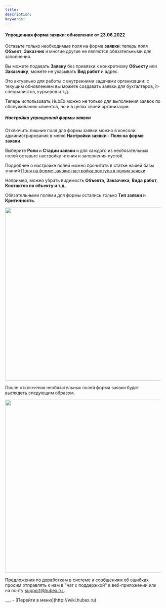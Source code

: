```yaml
---
title: 
description: 
keywords: 
---
```


#### Упрощенная форма заявки: обновление от 23.06.2022
<html>
<meta charset="utf-8">

</html>
<body>
<p>Оставьте только необходимые поля на форме <strong>заявки</strong>: теперь поля <strong>Объект</strong>, <strong>Заказчик</strong> и многие другие не являются обязательными для заполнения.</p>
<p>Вы можете подавать <strong>Заявку</strong> без привязки к конкретному <strong>Объекту</strong> или <strong>Заказчику</strong>, можете не указывать <strong>Вид работ</strong> и адрес.</p>
<p>Это актуально для работы с внутренними задачами организации: с текущим обновлением вы можете создавать заявки для бухгалтеров, it-специалистов, курьеров и т.д.</p>
<p>Теперь использовать HubEx можно не только для выполнения заявок по обслуживанию клиентов, но и в целях своей организации.</p>
<h5>Настройка упрощенной формы заявки</h5>
<p>Отключить лишние поля для формы заявки можно в консоли администрирования в меню <strong>Настройки заявки - Поля на форме заявки</strong>.</p>
<p>Выберите <strong>Роли</strong> и <strong>Стадии заявки</strong> и для каждого из необязательных полей оставьте настройку чтения и заполнения пустой.</p>
<p>Подробнее о настройке полей можно прочитать в статье нашей базы знаний <a href="https://wiki.hubex.ru/docs/FAQ/RU/admin/ElementsOfInterface.html">Поля на форме заявки: настройка доступа к полям заявки</a>.</p>
<p>Например, можно убрать видимость <strong>Объекта</strong>, <strong>Заказчика</strong>, <strong>Вида работ</strong>,<strong> Контактов по объекту и т.д.</strong></p>
<p>Обязательными полями для формы остались только <strong>Тип заявки </strong>и <strong>Критичность</strong>.</p>
<div><img style="margin: 0 auto; display: block; max-width: 100%;" src="https://tscscreencastlive.blob.core.windows.net/uploads/g0003012ZhIcO7KlXNTgc4NcHgK5m/LWR_Recording.png" width="558" height="auto" /></div>
<p>После отключения необязательных полей форма заявки будет выглядеть следующим образом.</p>
<div><img style="margin: 0 auto; display: block; max-width: 100%;" src="https://tscscreencastlive.blob.core.windows.net/uploads/g000301kJAafUsHBm6uznRXcnxzKf/LWR_Recording.png?sv=2019-07-07&amp;sr=b&amp;sig=ZNEJoHhiHVHnHallCtdXxGcFnVPA5ocqs0VVIdRad5Q%3D&amp;st=2022-06-23T05%3A40%3A28Z&amp;se=2022-06-24T05%3A45%3A28Z&amp;sp=r" width="558" height="auto" /></div>

<p>Предложения по доработкам в системе и сообщениям об ошибках просим отправлять к нам в "чат с поддержкой" в веб-приложении или на почту <a href="mailto:support@hubex.ru" target="_blank" rel="noopener"> support@hubex.ru </a>.</p>

</body>
___
- [Перейти в меню](http://wiki.hubex.ru)
